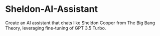 # Sheldon-AI-Assistant
Create an AI assistant that chats like Sheldon Cooper from The Big Bang Theory, leveraging fine-tuning of GPT 3.5 Turbo.
